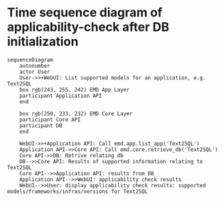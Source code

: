 <!-- to preview the time sequence diagram, use mermaid or install mermaid extension in vscode -->
<!-- to export, install mermaid cli: yarn global add @mermaid-js/mermaid-cli
mmdc -s 2 -i <file path> -e png -->
# Time sequence diagram of applicability-check after DB initialization
```mermaid
sequenceDiagram
    autonumber
    actor User
    User->>+WebUI: List supported models for an application, e.g. Text2SQL
    box rgb(243, 255, 242) EMD App Layer
    participant Application API
    end

    box rgb(250, 233, 232) EMD Core Layer
    participant Core API
    participant DB
    end

    WebUI->>+Application API: Call emd.app.list_app('Text2SQL')
    Application API->>Core API: Call emd.core.retrieve_db('Text2SQL')
    Core API->>DB: Retrive relating db
    DB-->>Core API: Results of supported information relating to Text2SQL
    Core API-->>Application API: results from DB
    Application API-->>WebUI: applicability check results
    WebUI-->>User: display applicability check results: supported models/frameworks/infras/versions for Text2SQL
```
